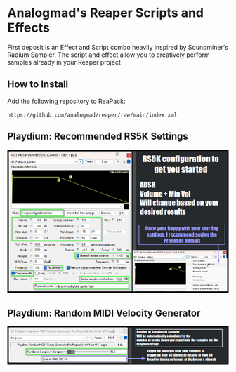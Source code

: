 # Analogmad's Reaper Scripts and Effects

First deposit is an Effect and Script combo heavily inspired by Soundminer's Radium Sampler.
The script and effect allow you to creatively perform samples already in your Reaper project

## How to Install

Add the following repository to ReaPack:


```
https://github.com/analogmad/reaper/raw/main/index.xml
```


## Playdium: Recommended RS5K Settings

![RS5K Settings](https://github.com/analogmad/reaper/blob/main/images/reaper_rs5k_rec_config.png)

## Playdium: Random MIDI Velocity Generator

![MIDI Velocity Generator Settings](https://github.com/analogmad/reaper/blob/main/images/reaper_midi_vel_generator.png)
